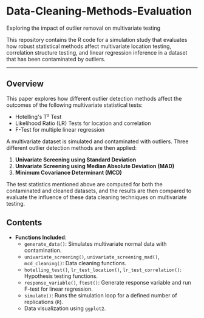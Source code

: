 # Data-Cleaning-Methods-Evaluation
Exploring the impact of outlier removal on multivariate testing 

This repository contains the R code for a simulation study that evaluates how robust statistical methods affect multivariate location testing, correlation structure testing, and linear regression inference in a dataset that has been contaminated by outliers.

---

## Overview

This paper explores how different outlier detection methods affect the outcomes of the following multivariate statistical tests:

- Hotelling's T² Test
- Likelihood Ratio (LR) Tests for location and correlation
- F-Test for multiple linear regression

 A multivariate dataset is simulated and contaminated with outliers. Three different outlier detection methods are then applied:

1. **Univariate Screening using Standard Deviation**
2. **Univariate Screening using Median Absolute Deviation (MAD)**
3. **Minimum Covariance Determinant (MCD)**

The test statistics mentioned above are computed for both the contaminated and cleaned datasets, and the results are then compared to evaluate the influence of these data cleaning techniques on multivariate testing.

  ## Contents

- **Functions Included**:
  - `generate_data()`: Simulates multivariate normal data with contamination.
  - `univariate_screening()`, `univariate_screening_mad()`, `mcd_cleaning()`: Data cleaning functions.
  - `hotelling_test()`, `lr_test_location()`, `lr_test_correlation()`: Hypothesis testing functions.
  - `response_variable()`, `ftest()`: Generate response variable and run F-test for linear regression.
  - `simulate()`: Runs the simulation loop for a defined number of replications (`R`).
  - Data visualization using `ggplot2`.
      
